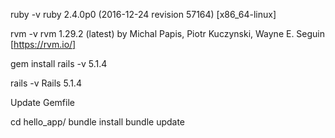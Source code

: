 ruby -v
ruby 2.4.0p0 (2016-12-24 revision 57164) [x86_64-linux]

rvm -v
rvm 1.29.2 (latest) by Michal Papis, Piotr Kuczynski, Wayne E. Seguin [https://rvm.io/]

gem install rails -v 5.1.4

rails -v
Rails 5.1.4

Update Gemfile

cd hello_app/
bundle install
bundle update

